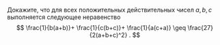 Докажите, что для всех положительных действительных чисел $a,b,c$ выполняется следующее неравенство
 $$  \frac{1}{b(a+b)}+ \frac{1}{c(b+c)}+ \frac{1}{a(c+a)} \geq \frac{27}{2(a+b+c)^2} .  $$ 